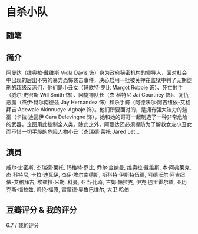 # 自杀小队

## 随笔

## 简介

阿曼达（维奥拉·戴维斯 Viola Davis 饰）身为政府秘密机构的领导人，面对社会中出现的层出不穷的暴力恐怖袭击事件，决心启用一批被关押在监狱中判了无期徒刑的超级反派们，他们是小丑女（玛歌特·罗比 Margot Robbie 饰）、死亡射手（威尔·史密斯 Will Smith 饰）、回旋镖队长（杰·科特尼 Jai Courtney 饰）、复仇恶魔（杰伊·赫尔南德兹 Jay Hernandez 饰）和杀手鳄（阿德沃尔·阿吉纽依-艾格拜吉 Adewale Akinnuoye-Agbaje 饰）。他们所要面对的，是拥有强大法力的魅巫（卡拉·迪瓦伊 Cara Delevingne 饰），她和她的哥哥一起制造了一种非常危险的武器，企图用此控制全人类。除此之外，阿曼达还必须提防为了解救女友小丑女而不惜一切手段的危险人物小丑（杰瑞德·莱托 Jared Let...

## 演员

威尔·史密斯, 杰瑞德·莱托, 玛格特·罗比, 乔尔·金纳曼, 维奥拉·戴维斯, 本·阿弗莱克, 杰·科特尼, 卡拉·迪瓦伊, 杰伊·埃尔南德斯, 斯科特·伊斯特伍德, 阿德沃尔·阿吉纽依-艾格拜吉, 埃兹拉·米勒, 科曼, 亚当·比奇, 吉姆·帕拉克, 伊克·巴里霍尔兹, 亚历克斯·梅拉兹, 凯伦·福原, 雷蒙德·奥鲁巴维尔, 大卫·哈伯

## 豆瓣评分 & 我的评分

6.7 / 我的评分
